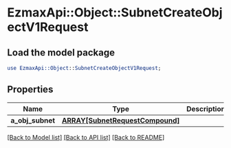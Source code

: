 # EzmaxApi::Object::SubnetCreateObjectV1Request

## Load the model package
```perl
use EzmaxApi::Object::SubnetCreateObjectV1Request;
```

## Properties
Name | Type | Description | Notes
------------ | ------------- | ------------- | -------------
**a_obj_subnet** | [**ARRAY[SubnetRequestCompound]**](SubnetRequestCompound.md) |  | 

[[Back to Model list]](../README.md#documentation-for-models) [[Back to API list]](../README.md#documentation-for-api-endpoints) [[Back to README]](../README.md)


